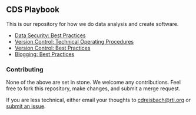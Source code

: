 ## CDS Playbook

This is our repository for how we do data analysis and create software.

* [Data Security: Best Practices](best_practices-data_security_guidelines.md)
* [Version Control: Technical Operating Procedures](top-version_control.md)
* [Version Control: Best Practices](best_practices-version_control.md)
* [Blogging: Best Practices](best_practices-blogging.md)

### Contributing

None of the above are set in stone. We welcome any contributions. Feel free to fork this repository, make changes, and submit a merge request.

If you are less technical, either email your thoughts to cdreisbach@rti.org or [submit an issue](http://gitlab.rtp.rti.org/cds/playbook/issues).